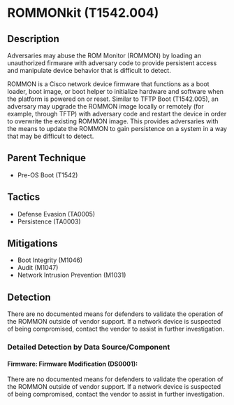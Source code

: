 # ROMMONkit (T1542.004)

## Description
Adversaries may abuse the ROM Monitor (ROMMON) by loading an unauthorized firmware with adversary code to provide persistent access and manipulate device behavior that is difficult to detect. 


ROMMON is a Cisco network device firmware that functions as a boot loader, boot image, or boot helper to initialize hardware and software when the platform is powered on or reset. Similar to TFTP Boot (T1542.005), an adversary may upgrade the ROMMON image locally or remotely (for example, through TFTP) with adversary code and restart the device in order to overwrite the existing ROMMON image. This provides adversaries with the means to update the ROMMON to gain persistence on a system in a way that may be difficult to detect.

## Parent Technique
- Pre-OS Boot (T1542)

## Tactics
- Defense Evasion (TA0005)
- Persistence (TA0003)

## Mitigations
- Boot Integrity (M1046)
- Audit (M1047)
- Network Intrusion Prevention (M1031)

## Detection
There are no documented means for defenders to validate the operation of the ROMMON outside of vendor support. If a network device is suspected of being compromised, contact the vendor to assist in further investigation.

### Detailed Detection by Data Source/Component
#### Firmware: Firmware Modification (DS0001): 
There are no documented means for defenders to validate the operation of the ROMMON outside of vendor support. If a network device is suspected of being compromised, contact the vendor to assist in further investigation.

